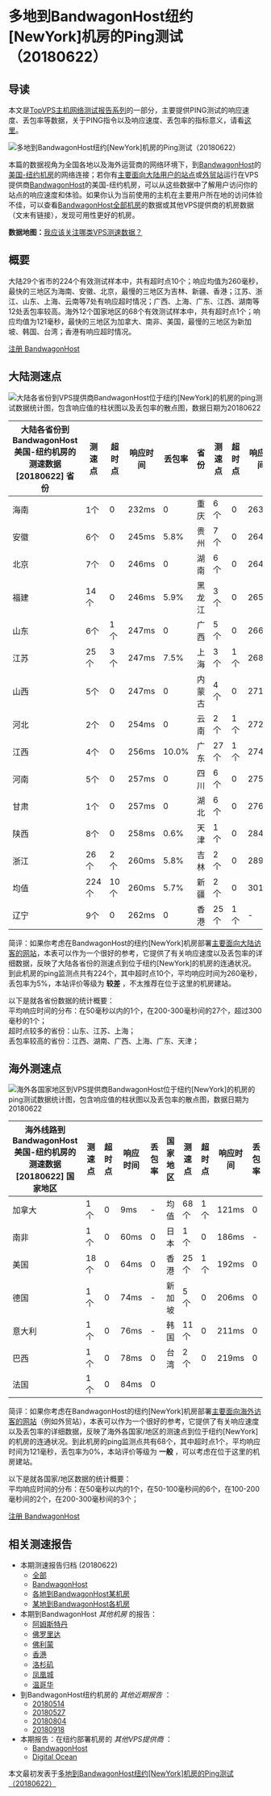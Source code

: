 #  多地到BandwagonHost纽约[NewYork]机房的Ping测试（20180622） 

## 导读

本文是[TopVPS主机网络测试报告系列](https://vps123.top/pingtest)的一部分，主要提供PING测试的响应速度、丢包率等数据，关于PING指令以及响应速度、丢包率的指标意义，请看[这里](https://vps123.top/what-is-ping.html)。

![多地到BandwagonHost纽约\[NewYork\]机房的Ping测试（20180622）](/images/thumbnails/to_bwg_NewYork.png)

本篇的数据视角为全国各地以及海外运营商的网络环境下，到[BandwagonHost](https://vps123.top/go/bwg)的[美国-纽约机房](https://vps123.top/bandwagon-facilities.html#newyork)的网络连接；若你有[主要面向大陆用户的站点](https://vps123.top/website-for-mainland-users.html)或[外贸站](https://vps123.top/website-for-internation-trade.html)运行在VPS提供商[BandwagonHost](https://vps123.top/go/bwg)的美国-纽约机房，可以从这些数据中了解用户访问你的站点的响应速度和体验。如果你认为当前使用的主机在主要用户所在地的访问体验不佳，可以查看[BandwagonHost全部机房](/bandwagon/isp/china/20180622-bandwagon-isp-china.md)的数据或其他VPS提供商的机房数据（文末有链接），发现可用性更好的机房。

**数据地图：**[我应该关注哪类VPS测速数据？](https://vps123.top/find-pingtest-data-you-need.html)

## 概要

大陆29个省市的224个有效测试样本中，共有超时点10个；响应均值为260毫秒，最快的三地区为海南、安徽、北京，最慢的三地区为吉林、新疆、香港；江苏、浙江、山东、上海、云南等7处有响应超时情况；广西、上海、广东、江西、湖南等12处丢包率较高。海外12个国家地区的68个有效测试样本中，共有超时点1个；响应均值为121毫秒，最快的三地区为加拿大、南非、美国，最慢的三地区为新加坡、韩国、台湾；香港有响应超时情况。

[注册 BandwagonHost](https://vps123.top/go/bwg/_btn1)

## 大陆测速点

![大陆各省份到VPS提供商BandwagonHost位于纽约\[NewYork\]的机房的ping测试数据统计图，包含响应值的柱状图以及丢包率的散点图，数据日期为20180622](/images/pingtests/bwg_20180622/plot_idc_bwg_usa-newyork_20180622_mainland.png)

大陆各省份到BandwagonHost美国-纽约机房的测速数据 [20180622] 省份 | 测速点 | 超时点 | 响应时间 | 丢包率 | 省份 | 测速点 | 超时点 | 响应时间 | 丢包率  
---|---|---|---|---|---|---|---|---|---  
海南 | 1个 | 0 | 232ms | 0 | 重庆 | 6个 | 0 | 263ms | 6.7%  
安徽 | 6个 | 0 | 245ms | 5.8% | 贵州 | 7个 | 0 | 264ms | 0  
北京 | 7个 | 0 | 246ms | 0 | 湖南 | 6个 | 0 | 264ms | 10.0%  
福建 | 14个 | 0 | 246ms | 5.9% | 黑龙江 | 3个 | 0 | 265ms | 0  
山东 | 6个 | 1个 | 247ms | 0 | 广西 | 5个 | 0 | 266ms | 22.5%  
江苏 | 25个 | 3个 | 247ms | 7.5% | 上海 | 3个 | 1个 | 268ms | 16.7%  
山西 | 5个 | 0 | 247ms | 0 | 内蒙古 | 4个 | 0 | 271ms | 5.0%  
河北 | 2个 | 0 | 254ms | 0 | 云南 | 2个 | 1个 | 272ms | 0  
江西 | 4个 | 0 | 256ms | 10.0% | 广东 | 27个 | 1个 | 274ms | 11.9%  
河南 | 5个 | 0 | 257ms | 0 | 四川 | 6个 | 0 | 275ms | 5.0%  
甘肃 | 1个 | 0 | 257ms | 0 | 湖北 | 6个 | 0 | 276ms | 3.3%  
陕西 | 8个 | 0 | 258ms | 0.6% | 天津 | 1个 | 0 | 284ms | 10.0%  
浙江 | 26个 | 2个 | 260ms | 5.8% | 吉林 | 2个 | 0 | 289ms | 6.7%  
均值 | 224个 | 10个 | 260ms | 5.7% | 新疆 | 2个 | 0 | 301ms | 0  
辽宁 | 9个 | 0 | 262ms | 0 | 香港 | 25个 | 1个 | - | -  
  
简评：如果你考虑在BandwagonHost的纽约[NewYork]机房部署[主要面向大陆访客的网站](website-for-mainland-users.html)，本表可以作为一个很好的参考，它提供了有关响应速度以及丢包率的详细数据，反映了大陆各省份的测速点到位于纽约[NewYork]的机房的连通状况。到此机房的ping监测点共有224个，其中超时点10个，平均响应时间为260毫秒，丢包率为5%，本站评价等级为 **较差** ，不太推荐在位于这里的机房建站。

以下是就各省份数据的统计概要：  
平均响应时间的分布：在50毫秒以内的1个，在200-300毫秒间的27个，超过300毫秒的1个；  
超时点较多的省份：山东、江苏、上海；  
丢包率较高的省份：江西、湖南、广西、上海、广东、天津；

## 海外测速点

![海外各国家地区到VPS提供商BandwagonHost位于纽约\[NewYork\]的机房的ping测试数据统计图，包含响应值的柱状图以及丢包率的散点图，数据日期为20180622](/images/pingtests/bwg_20180622/plot_idc_bwg_usa-newyork_20180622_overseas.png)

海外线路到BandwagonHost美国-纽约机房的测速数据 [20180622] 国家地区 | 测速点 | 超时点 | 响应时间 | 丢包率 | 国家地区 | 测速点 | 超时点 | 响应时间 | 丢包率  
---|---|---|---|---|---|---|---|---|---  
加拿大 | 1个 | 0 | 9ms | - | 均值 | 68个 | 1个 | 121ms | 0  
南非 | 1个 | 0 | 60ms | 0 | 日本 | 1个 | 0 | 186ms | -  
美国 | 18个 | 0 | 64ms | 0 | 香港 | 25个 | 1个 | 192ms | 0  
德国 | 1个 | 0 | 74ms | - | 新加坡 | 5个 | 0 | 206ms | 0  
意大利 | 1个 | 0 | 76ms | - | 韩国 | 11个 | 0 | 211ms | 0  
巴西 | 1个 | 0 | 78ms | 0 | 台湾 | 2个 | 0 | 219ms | 0  
法国 | 1个 | 0 | 84ms | 0 |  |  |  |  |   
  
简评：如果你考虑在BandwagonHost的纽约[NewYork]机房部署[主要面向海外访客的网站](https://vps123.top/website-for-internation-trade.html)（例如外贸站），本表可以作为一个很好的参考，它提供了有关响应速度以及丢包率的详细数据，反映了海外各国家/地区的测速点到位于纽约[NewYork]的机房的连通状况。到此机房的ping监测点共有68个，其中超时点1个，平均响应时间为121毫秒，丢包率为0%，本站评价等级为 **一般** ，可以考虑在位于这里的机房建站。

以下是就各国家/地区数据的统计概要：  
平均响应时间的分布：在50毫秒以内的1个，在50-100毫秒间的6个，在100-200毫秒间的2个，在200-300毫秒间的3个；

[注册 BandwagonHost](https://vps123.top/go/bwg/_btn2)

## 相关测速报告

  * 本期测速报告归档 (20180622) 
    * [全部](https://vps123.top/pingtests/20180622 "本期各VPS提供商全部测速报告")
    * [BandwagonHost](https://vps123.top/pingtests/idc-bandwagon/20180622 "本期BandwagonHost的全部测速报告")
    * [各地到BandwagonHost某机房](https://vps123.top/pingtests/idc-bandwagon/isp-global/20180622 "以BandwagonHost某机房为关注对象的视角，横向比较大陆各省份、海外各国家地区")
    * [某地到BandwagonHost各机房](https://vps123.top/pingtests/idc-bandwagon/facility-all/20180622 "以大陆某省份为关注对象的视角，横向比较BandwagonHost各机房")
  * 本期到BandwagonHost _其他机房_ 的报告： 
    * [阿姆斯特丹](/bandwagon/idc/amsterdam/20180622-bandwagon-idc-amsterdam.md "多地到BandwagonHost阿姆斯特丹机房的Ping测试 20180622")
    * [佛罗里达](/bandwagon/idc/florida/20180622-bandwagon-idc-florida.md "多地到BandwagonHost佛罗里达机房的Ping测试 20180622")
    * [佛利蒙](/bandwagon/idc/fremont/20180622-bandwagon-idc-fremont.md "多地到BandwagonHost佛利蒙机房的Ping测试 20180622")
    * [香港](/bandwagon/idc/hongkong/20180622-bandwagon-idc-hongkong.md "多地到BandwagonHost香港机房的Ping测试 20180622")
    * [洛杉矶](/bandwagon/idc/losangeles/20180622-bandwagon-idc-losangeles.md "多地到BandwagonHost洛杉矶机房的Ping测试 20180622")
    * [凤凰城](/bandwagon/idc/phoenix/20180622-bandwagon-idc-phoenix.md "多地到BandwagonHost凤凰城机房的Ping测试 20180622")
    * [温哥华](/bandwagon/idc/vancouver/20180622-bandwagon-idc-vancouver.md "多地到BandwagonHost温哥华机房的Ping测试 20180622")
  * 到BandwagonHost纽约机房的 _其他近期报告_ ： 
    * [20180514](/bandwagon/idc/newyork/20180514-bandwagon-idc-newyork.md "多地到BandwagonHost纽约机房的Ping测试 20180514")
    * [20180527](/bandwagon/idc/newyork/20180527-bandwagon-idc-newyork.md "多地到BandwagonHost纽约机房的Ping测试 20180527")
    * [20180804](/bandwagon/idc/newyork/20180804-bandwagon-idc-newyork.md "多地到BandwagonHost纽约机房的Ping测试 20180804")
    * [20180918](/bandwagon/idc/newyork/20180918-bandwagon-idc-newyork.md "多地到BandwagonHost纽约机房的Ping测试 20180918")
  * 本期报告：在纽约部署机房的 _其他VPS提供商_ ： 
    * [BandwagonHost](/bandwagon/idc/newyork/20180622-bwg-idc-newyork.md "多地到BandwagonHost纽约机房的Ping测试 20180622")
    * [Digital Ocean](do/idc/newyork/20180622-do-idc-newyork.md "多地到Digital Ocean纽约机房的Ping测试 20180622")



本文最初发表于[多地到BandwagonHost纽约[NewYork]机房的Ping测试（20180622）](https://vps123.top/pingtest/20180622-bandwagon-idc-newyork.html)
